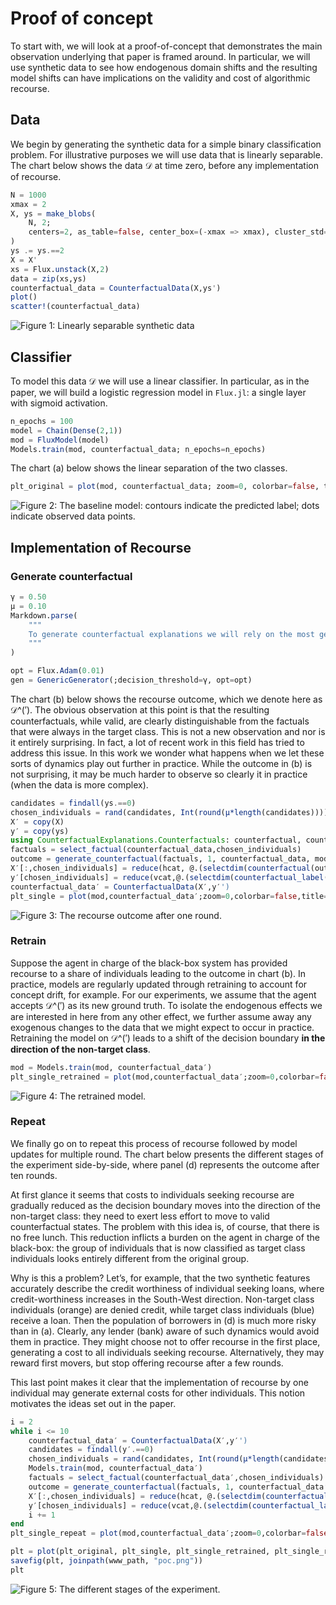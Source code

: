 Proof of concept
================

To start with, we will look at a proof-of-concept that demonstrates the main observation underlying that paper is framed around. In particular, we will use synthetic data to see how endogenous domain shifts and the resulting model shifts can have implications on the validity and cost of algorithmic recourse.

## Data

We begin by generating the synthetic data for a simple binary classification problem. For illustrative purposes we will use data that is linearly separable. The chart below shows the data 𝒟 at time zero, before any implementation of recourse.

``` julia
N = 1000
xmax = 2
X, ys = make_blobs(
    N, 2; 
    centers=2, as_table=false, center_box=(-xmax => xmax), cluster_std=0.1
)
ys .= ys.==2
X = X'
xs = Flux.unstack(X,2)
data = zip(xs,ys)
counterfactual_data = CounterfactualData(X,ys')
plot()
scatter!(counterfactual_data)
```

![Figure 1: Linearly separable synthetic data](proof_of_concept_files/figure-commonmark/fig-data-output-1.svg)

## Classifier

To model this data 𝒟 we will use a linear classifier. In particular, as in the paper, we will build a logistic regression model in `Flux.jl`: a single layer with sigmoid activation.

``` julia
n_epochs = 100
model = Chain(Dense(2,1))
mod = FluxModel(model)
Models.train(mod, counterfactual_data; n_epochs=n_epochs)
```

The chart (a) below shows the linear separation of the two classes.

``` julia
plt_original = plot(mod, counterfactual_data; zoom=0, colorbar=false, title="(a)")
```

![Figure 2: The baseline model: contours indicate the predicted label; dots indicate observed data points.](proof_of_concept_files/figure-commonmark/fig-model-output-1.svg)

## Implementation of Recourse

### Generate counterfactual

``` julia
γ = 0.50
μ = 0.10
Markdown.parse(
    """
    To generate counterfactual explanations we will rely on the most generic approach. As our decision threshold we will use $(γ*100)% here. In other words, the counterfactual is considered as valid, as soon as the classifier is more convinced that it belongs to the target class (blue) than the non-target class (orange). In each round we will implement recourse for $(μ * 100)% of the individuals in the non-target class. 
    """
)
```

``` julia
opt = Flux.Adam(0.01)
gen = GenericGenerator(;decision_threshold=γ, opt=opt)
```

The chart (b) below shows the recourse outcome, which we denote here as 𝒟^(′). The obvious observation at this point is that the resulting counterfactuals, while valid, are clearly distinguishable from the factuals that were always in the target class. This is not a new observation and nor is it entirely surprising. In fact, a lot of recent work in this field has tried to address this issue. In this work we wonder what happens when we let these sorts of dynamics play out further in practice. While the outcome in (b) is not surprising, it may be much harder to observe so clearly it in practice (when the data is more complex).

``` julia
candidates = findall(ys.==0)
chosen_individuals = rand(candidates, Int(round(μ*length(candidates))))
X′ = copy(X)
y′ = copy(ys)
using CounterfactualExplanations.Counterfactuals: counterfactual, counterfactual_label
factuals = select_factual(counterfactual_data,chosen_individuals)
outcome = generate_counterfactual(factuals, 1, counterfactual_data, mod, gen; initialization=:identity)
X′[:,chosen_individuals] = reduce(hcat, @.(selectdim(counterfactual(outcome), 3, 1)))
y′[chosen_individuals] = reduce(vcat,@.(selectdim(counterfactual_label(outcome),3,1)))
counterfactual_data′ = CounterfactualData(X′,y′')
plt_single = plot(mod,counterfactual_data′;zoom=0,colorbar=false,title="(b)")
```

![Figure 3: The recourse outcome after one round.](proof_of_concept_files/figure-commonmark/fig-round-1-output-1.svg)

### Retrain

Suppose the agent in charge of the black-box system has provided recourse to a share of individuals leading to the outcome in chart (b). In practice, models are regularly updated through retraining to account for concept drift, for example. For our experiments, we assume that the agent accepts 𝒟^(′) as its new ground truth. To isolate the endogenous effects we are interested in here from any other effect, we further assume away any exogenous changes to the data that we might expect to occur in practice. Retraining the model on 𝒟^(′) leads to a shift of the decision boundary **in the direction of the non-target class**.

``` julia
mod = Models.train(mod, counterfactual_data′)
plt_single_retrained = plot(mod,counterfactual_data′;zoom=0,colorbar=false,title="(c)")
```

![Figure 4: The retrained model.](proof_of_concept_files/figure-commonmark/fig-retrain-output-1.svg)

### Repeat

We finally go on to repeat this process of recourse followed by model updates for multiple round. The chart below presents the different stages of the experiment side-by-side, where panel (d) represents the outcome after ten rounds.

At first glance it seems that costs to individuals seeking recourse are gradually reduced as the decision boundary moves into the direction of the non-target class: they need to exert less effort to move to valid counterfactual states. The problem with this idea is, of course, that there is no free lunch. This reduction inflicts a burden on the agent in charge of the black-box: the group of individuals that is now classified as target class individuals looks entirely different from the original group.

Why is this a problem? Let’s, for example, that the two synthetic features accurately describe the credit worthiness of individual seeking loans, where credit-worthiness increases in the South-West direction. Non-target class individuals (orange) are denied credit, while target class individuals (blue) receive a loan. Then the population of borrowers in (d) is much more risky than in (a). Clearly, any lender (bank) aware of such dynamics would avoid them in practice. They might choose not to offer recourse in the first place, generating a cost to all individuals seeking recourse. Alternatively, they may reward first movers, but stop offering recourse after a few rounds.

This last point makes it clear that the implementation of recourse by one individual may generate external costs for other individuals. This notion motivates the ideas set out in the paper.

``` julia
i = 2
while i <= 10
    counterfactual_data′ = CounterfactualData(X′,y′')
    candidates = findall(y′.==0)
    chosen_individuals = rand(candidates, Int(round(μ*length(candidates))))
    Models.train(mod, counterfactual_data′)
    factuals = select_factual(counterfactual_data′,chosen_individuals)
    outcome = generate_counterfactual(factuals, 1, counterfactual_data′, mod, gen; initialization=:identity)
    X′[:,chosen_individuals] = reduce(hcat, @.(selectdim(counterfactual(outcome), 3, 1)))
    y′[chosen_individuals] = reduce(vcat,@.(selectdim(counterfactual_label(outcome),3,1)))
    i += 1
end
plt_single_repeat = plot(mod,counterfactual_data′;zoom=0,colorbar=false,title="(d)")
```

``` julia
plt = plot(plt_original, plt_single, plt_single_retrained, plt_single_repeat, layout=(1,4), legend=false, axis=nothing, size=(600,165))
savefig(plt, joinpath(www_path, "poc.png"))
plt
```

![Figure 5: The different stages of the experiment.](proof_of_concept_files/figure-commonmark/fig-final-output-1.svg)
